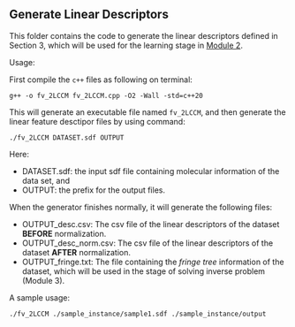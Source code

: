 ## Generate Linear Descriptors

This folder contains the code to generate the linear descriptors defined in Section 3, which will be used for the learning stage in [Module 2](/2LCC/Module_2).

Usage:

First compile the `c++` files as following on terminal:

```
g++ -o fv_2LCCM fv_2LCCM.cpp -O2 -Wall -std=c++20
```

This will generate an executable file named `fv_2LCCM`,
and then generate the linear feature desctipor files by using command:

```
./fv_2LCCM DATASET.sdf OUTPUT
```

Here:
- DATASET.sdf: the input sdf file containing molecular information of the data set, and
- OUTPUT: the prefix for the output files.
  
When the generator finishes normally, it will generate the following files:
- OUTPUT_desc.csv: The csv file of the linear descriptors of the dataset **BEFORE** normalization.
- OUTPUT_desc_norm.csv: The csv file of the linear descriptors of the dataset **AFTER** normalization.
- OUTPUT_fringe.txt: The file containing the _fringe tree_ information of the dataset, which will be used in the stage of solving inverse problem (Module 3).

A sample usage:

```
./fv_2LCCM ./sample_instance/sample1.sdf ./sample_instance/output
```


